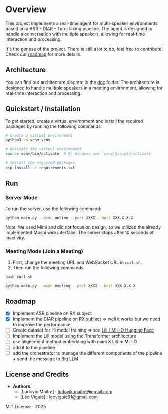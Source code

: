 # Overview

This project implements a real-time agent for multi-speaker environments based on a ASR - DIAR - Turn-taking pipeline. The agent is designed to handle a conversation with multiple speakers, allowing for real-time interaction and processing.

It's the genese of the project. There is still a lot to do, feel free to contribute! Check our [roadmap](#roadmap) for more details.

## Architecture

You can find our architecture diagram in the [doc](https://github.com/LilioOfficial/realtime-multi-speaker-interaction/tree/master/doc) folder. The architecture is designed to handle multiple speakers in a meeting environment, allowing for real-time interaction and processing.


## Quickstart / Installation

To get started, create a virtual environment and install the required packages by running the following commands:

```bash
# Create a virtual environment
python3 -m venv venv

# Activate the virtual environment
source venv/bin/activate  # On Windows use `venv\Scripts\activate`

# Install the required packages
pip install -r requirements.txt
```

## Run 

### Server Mode

To run the server, use the following command:

```bash
python main.py --mode online --port XXXX --host XXX.X.X.X
```

Note: We used Mimi and did not focus on design, so we utilized the already implemented Moshi web interface. The server stops after 10 seconds of inactivity.

### Meeting Mode (Join a Meeting)

1. First, change the meeting URL and WebSocket URL in `curl.sh`.
2. Then run the following commands:

```bash
bash curl.sh

python main.py --mode meeting --port XXXX --host XXX.X.X.X
```

## Roadmap
- [x] Implement ASR pipeline on RX subject
- [x] Implement the DIAR pipeline on RX subject => well it works but we need to improve the performance
- [ ] Create dataset for lili model training => see [Lili / Mili-O Hugging Face](https://huggingface.co/datasets/Lili-O/mili-o)
- [ ] Implement the Lili model using the Transformer architecture
- [ ] use alignement method embedding with mimi X Lili => Mili-O
- [ ] add it to the pipeline
- [ ] add the orchestrator to manage the different components of the pipeline + send the message to Big LLM
  
## License and Credits

- **Authors**: 
  - [Ludovic Maitre] : ludovik.maitre@gmail.com
  - [Léo Viguié] : leoviguie91@gmail.com

MIT License - 2025
